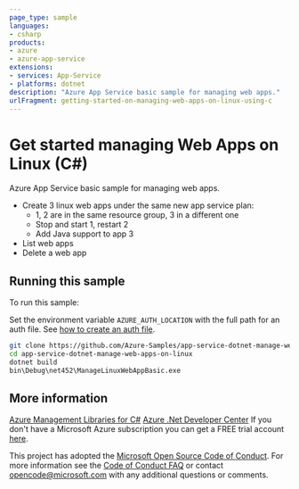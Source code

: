```yaml
---
page_type: sample
languages:
- csharp
products:
- azure
- azure-app-service
extensions:
- services: App-Service
- platforms: dotnet
description: "Azure App Service basic sample for managing web apps."
urlFragment: getting-started-on-managing-web-apps-on-linux-using-c
---
```


# Get started managing Web Apps on Linux (C#)

Azure App Service basic sample for managing web apps.

- Create 3 linux web apps under the same new app service plan:
  - 1, 2 are in the same resource group, 3 in a different one
  - Stop and start 1, restart 2
  - Add Java support to app 3
- List web apps
- Delete a web app

## Running this sample

To run this sample:

Set the environment variable `AZURE_AUTH_LOCATION` with the full path for an auth file. See [how to create an auth file](https://github.com/Azure/azure-libraries-for-net/blob/master/AUTH.md).

```bash
git clone https://github.com/Azure-Samples/app-service-dotnet-manage-web-apps-on-linux.git
cd app-service-dotnet-manage-web-apps-on-linux
dotnet build
bin\Debug\net452\ManageLinuxWebAppBasic.exe
```

## More information

[Azure Management Libraries for C#](https://github.com/Azure/azure-sdk-for-net/tree/Fluent)
[Azure .Net Developer Center](https://azure.microsoft.com/en-us/develop/net/)
If you don't have a Microsoft Azure subscription you can get a FREE trial account [here](http://go.microsoft.com/fwlink/?LinkId=330212).

This project has adopted the [Microsoft Open Source Code of Conduct](https://opensource.microsoft.com/codeofconduct/). For more information see the [Code of Conduct FAQ](https://opensource.microsoft.com/codeofconduct/faq/) or contact [opencode@microsoft.com](mailto:opencode@microsoft.com) with any additional questions or comments.

